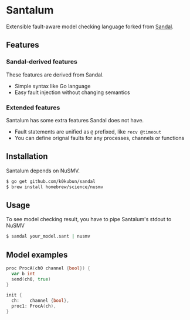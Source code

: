 # Santalum

Extensible fault-aware model checking language forked from [Sandal](https://github.com/k0kubun/sandal).

## Features

### Sandal-derived features

These features are derived from Sandal.

- Simple syntax like Go language
- Easy fault injection without changing semantics

### Extended features

Santalum has some extra features Sandal does not have.

- Fault statements are unified as `@` prefixed, like `recv @timeout`
- You can define orignal faults for any processes, channels or functions

## Installation

Santalum depends on NuSMV.

```bash
$ go get github.com/k0kubun/sandal
$ brew install homebrew/science/nusmv
```

## Usage

To see model checking result, you have to pipe Santalum's stdout to NuSMV

```bash
$ sandal your_model.sant | nusmv
```

## Model examples

```go
proc ProcA(ch0 channel {bool}) {
  var b int
  send(ch0, true)
}

init {
  ch:    channel {bool},
  proc1: ProcA(ch),
}
```
